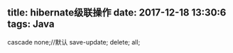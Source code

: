 title: hibernate级联操作
date: 2017-12-18 13:30:6
tags: Java
---
  <many-to-one name="category" class="Category" cascade="save-update">  
 <!-- 映射的字段 -->  
 <column name="categoryId"/>  
</many-to-one>  
 cascade   
 none;//默认  
 save-update;  
 delete;  
 all;  
 